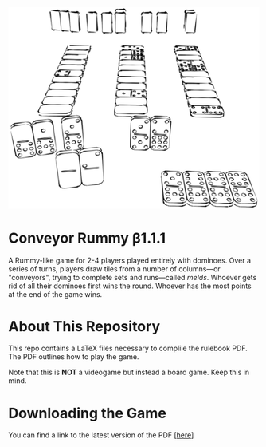 ![Picture](graphics/dominoes-gameplay.png)

# Conveyor Rummy &beta;1.1.1
A Rummy-like game for 2-4 players played entirely with dominoes.
Over a series of turns, players draw tiles from a number of columns&mdash;or "conveyors", trying to complete sets and runs&mdash;called _melds_.
Whoever gets rid of all their dominoes first wins the round. 
Whoever has the most points at the end of the game wins.

# About This Repository
This repo contains a LaTeX files necessary to complile the rulebook PDF.
The PDF outlines how to play the game.

Note that this is **NOT** a videogame but instead a board game. Keep this in mind.

# Downloading the Game
You can find a link to the latest version of the PDF [[here](https://github.com/ElectricCoffee/Conveyor-Rummy/releases)]